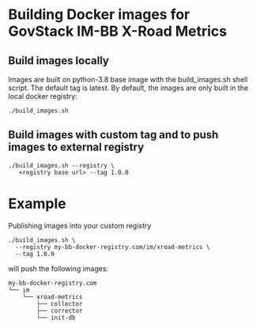 # Building Docker images for GovStack IM-BB X-Road Metrics

## Build images locally

Images are built on python-3.8 base image with the build_images.sh shell script.
The default tag is latest. By default, the images are only built in the local
docker registry:

```
./build_images.sh
```

## Build images with custom tag and to push images to external registry

```
./build_images.sh --registry \
   <registry base url> --tag 1.0.0
```

# Example

Publishing images into your custom registry

```
./build_images.sh \ 
  --registry my-bb-docker-registry.com/im/xroad-metrics \
  --tag 1.0.0
```

will push the following images:

```
my-bb-docker-registry.com
└── im
    └── xroad-metrics
        ├── collector
        ├── corrector
        └── init-db
```

